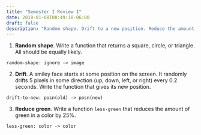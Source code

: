 ```yaml
---
title: "Semester I Review 1"
date: 2018-01-08T08:49:18-06:00
draft: false
description: "Random shape. Drift to a new position. Reduce the amount of green." 
---
```


1. **Random shape**. Write a function that returns a square, circle, or triangle. All should be equally likely.
```text
random-shape: ignore -> image
```

2. **Drift**. A smiley face starts at some position on the screen. It randomly drifts 5 pixels in some direction (up, down, left, or right) every 0.2 seconds. Write the function that gives its new position.
```text
drift-to-new: posn(old) -> posn(new)
```

3. **Reduce green**. Write a function `less-green` that reduces the amount of green in a color by 25%.
```text
less-green: color -> color
```

